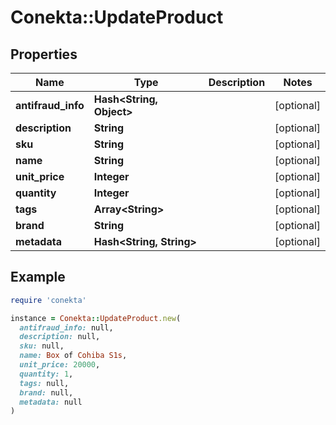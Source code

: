# Conekta::UpdateProduct

## Properties

| Name | Type | Description | Notes |
| ---- | ---- | ----------- | ----- |
| **antifraud_info** | **Hash&lt;String, Object&gt;** |  | [optional] |
| **description** | **String** |  | [optional] |
| **sku** | **String** |  | [optional] |
| **name** | **String** |  | [optional] |
| **unit_price** | **Integer** |  | [optional] |
| **quantity** | **Integer** |  | [optional] |
| **tags** | **Array&lt;String&gt;** |  | [optional] |
| **brand** | **String** |  | [optional] |
| **metadata** | **Hash&lt;String, String&gt;** |  | [optional] |

## Example

```ruby
require 'conekta'

instance = Conekta::UpdateProduct.new(
  antifraud_info: null,
  description: null,
  sku: null,
  name: Box of Cohiba S1s,
  unit_price: 20000,
  quantity: 1,
  tags: null,
  brand: null,
  metadata: null
)
```

